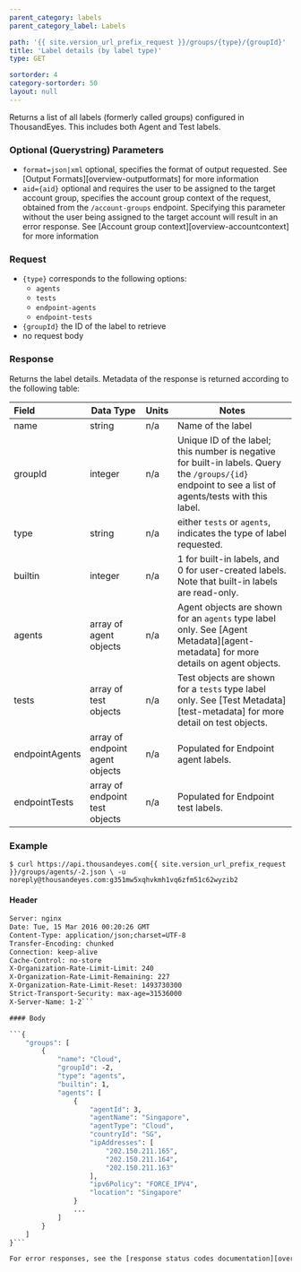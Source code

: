```yaml
---
parent_category: labels
parent_category_label: Labels

path: '{{ site.version_url_prefix_request }}/groups/{type}/{groupId}'
title: 'Label details (by label type)'
type: GET

sortorder: 4
category-sortorder: 50
layout: null
---
```


Returns a list of all labels (formerly called groups) configured in ThousandEyes.  This includes both Agent and Test labels.

### Optional (Querystring) Parameters

* `format=json|xml` optional, specifies the format of output requested.  See [Output Formats][overview-outputformats] for more information
* `aid={aid}` optional and requires the user to be assigned to the target account group, specifies the account group context of the request, obtained from the `/account-groups` endpoint.  Specifying this parameter without the user being assigned to the target account will result in an error response. See [Account group context][overview-accountcontext] for more information

### Request

* `{type}` corresponds to the following options:
  * `agents`
  * `tests`
  * `endpoint-agents`
  * `endpoint-tests`
* `{groupId}` the ID of the label to retrieve
* no request body

### Response

Returns the label details.  Metadata of the response is returned according to the following table:

Field | Data Type | Units | Notes
:------------|-------------|-------------|-------------|
name | string | n/a | Name of the label
groupId | integer | n/a | Unique ID of the label; this number is negative for built-in labels.  Query the `/groups/{id}` endpoint to see a list of agents/tests with this label.
type | string | n/a | either `tests` or `agents`, indicates the type of label requested.
builtin | integer | n/a | 1 for built-in labels, and 0 for user-created labels.  Note that built-in labels are read-only.
agents | array of agent objects | n/a | Agent objects are shown for an `agents` type label only.  See [Agent Metadata][agent-metadata] for more details on agent objects.
tests | array of test objects | n/a | Test objects are shown for a `tests` type label only.  See [Test Metadata][test-metadata] for more detail on test objects.
endpointAgents | array of endpoint agent objects | n/a | Populated for Endpoint agent labels.
endpointTests | array of endpoint test objects | n/a | Populated for Endpoint test labels.

### Example

`$ curl https://api.thousandeyes.com{{ site.version_url_prefix_request }}/groups/agents/-2.json \
  -u noreply@thousandeyes.com:g351mw5xqhvkmh1vq6zfm51c62wyzib2`

#### Header

```HTTP/1.1 200 OK
Server: nginx
Date: Tue, 15 Mar 2016 00:20:26 GMT
Content-Type: application/json;charset=UTF-8
Transfer-Encoding: chunked
Connection: keep-alive
Cache-Control: no-store
X-Organization-Rate-Limit-Limit: 240
X-Organization-Rate-Limit-Remaining: 227
X-Organization-Rate-Limit-Reset: 1493730300
Strict-Transport-Security: max-age=31536000
X-Server-Name: 1-2```

#### Body

```{
    "groups": [
        {
            "name": "Cloud",
            "groupId": -2,
            "type": "agents",
            "builtin": 1,
            "agents": [
                {
                    "agentId": 3,
                    "agentName": "Singapore",
                    "agentType": "Cloud",
                    "countryId": "SG",
                    "ipAddresses": [
                        "202.150.211.165",
                        "202.150.211.164",
                        "202.150.211.163"
                    ],
                    "ipv6Policy": "FORCE_IPV4",
                    "location": "Singapore"
                }
                ...
            ]
        }
    ]
}```

For error responses, see the [response status codes documentation][overview-responsestatuscodes].
